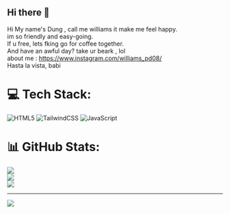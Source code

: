 ## Hi there 👋

Hi My name's Dung , call me williams it make me feel happy.</br>
im so friendly and easy-going.</br>
If u free, lets fking go for coffee together.</br>
And have an awful day? take ur beark , lol</br>
about me : https://www.instagram.com/williams_pd08/</br>
Hasta la vista, babi



# 💻 Tech Stack:
![HTML5](https://img.shields.io/badge/html5-%23E34F26.svg?style=for-the-badge&logo=html5&logoColor=white) ![TailwindCSS](https://img.shields.io/badge/tailwindcss-%2338B2AC.svg?style=for-the-badge&logo=tailwind-css&logoColor=white) ![JavaScript](https://img.shields.io/badge/javascript-%23323330.svg?style=for-the-badge&logo=javascript&logoColor=%23F7DF1E)
# 📊 GitHub Stats:
![](https://github-readme-stats.vercel.app/api?username=DungPhamPD&theme=merko&hide_border=false&include_all_commits=false&count_private=false)<br/>
![](https://nirzak-streak-stats.vercel.app/?user=DungPhamPD&theme=merko&hide_border=false)<br/>
![](https://github-readme-stats.vercel.app/api/top-langs/?username=DungPhamPD&theme=merko&hide_border=false&include_all_commits=false&count_private=false&layout=compact)

---
[![](https://visitcount.itsvg.in/api?id=DungPhamPD&icon=0&color=0)](https://visitcount.itsvg.in)

<!-- Proudly created with GPRM ( https://gprm.itsvg.in ) -->
